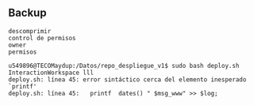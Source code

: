 ## Backup

    descomprimir
    control de permisos
    owner
    permisos

    u549896@TECOMaydup:/Datos/repo_despliegue_v1$ sudo bash deploy.sh InteractionWorkspace lll
    deploy.sh: línea 45: error sintáctico cerca del elemento inesperado `printf'
    deploy.sh: línea 45:   printf  dates() " $msg_www" >> $log;
